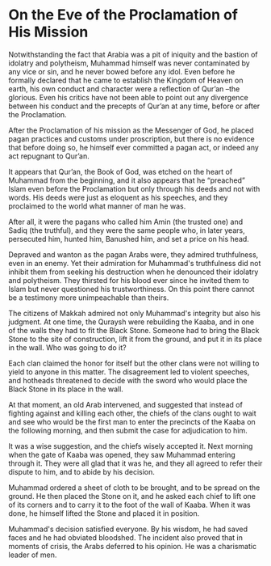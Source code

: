 On the Eve of the Proclamation of His Mission
=============================================

Notwithstanding the fact that Arabia was a pit of iniquity and the
bastion of idolatry and polytheism, Muhammad himself was never
contaminated by any vice or sin, and he never bowed before any idol.
Even before he formally declared that he came to establish the Kingdom
of Heaven on earth, his own conduct and character were a reflection of
Qur’an –the glorious. Even his critics have not been able to point out
any divergence between his conduct and the precepts of Qur’an at any
time, before or after the Proclamation.

After the Proclamation of his mission as the Messenger of God, he placed
pagan practices and customs under proscription, but there is no evidence
that before doing so, he himself ever committed a pagan act, or indeed
any act repugnant to Qur’an.

It appears that Qur’an, the Book of God, was etched on the heart of
Muhammad from the beginning, and it also appears that he “preached”
Islam even before the Proclamation but only through his deeds and not
with words. His deeds were just as eloquent as his speeches, and they
proclaimed to the world what manner of man he was.

After all, it were the pagans who called him Amin (the trusted one) and
Sadiq (the truthful), and they were the same people who, in later years,
persecuted him, hunted him, Banushed him, and set a price on his head.

Depraved and wanton as the pagan Arabs were, they admired truthfulness,
even in an enemy. Yet their admiration for Muhammad's truthfulness did
not inhibit them from seeking his destruction when he denounced their
idolatry and polytheism. They thirsted for his blood ever since he
invited them to Islam but never questioned his trustworthiness. On this
point there cannot be a testimony more unimpeachable than theirs.

The citizens of Makkah admired not only Muhammad's integrity but also
his judgment. At one time, the Quraysh were rebuilding the Kaaba, and in
one of the walls they had to fit the Black Stone. Someone had to bring
the Black Stone to the site of construction, lift it from the ground,
and put it in its place in the wall. Who was going to do it?

Each clan claimed the honor for itself but the other clans were not
willing to yield to anyone in this matter. The disagreement led to
violent speeches, and hotheads threatened to decide with the sword who
would place the Black Stone in its place in the wall.

At that moment, an old Arab intervened, and suggested that instead of
fighting against and killing each other, the chiefs of the clans ought
to wait and see who would be the first man to enter the precincts of the
Kaaba on the following morning, and then submit the case for
adjudication to him.

It was a wise suggestion, and the chiefs wisely accepted it. Next
morning when the gate of Kaaba was opened, they saw Muhammad entering
through it. They were all glad that it was he, and they all agreed to
refer their dispute to him, and to abide by his decision.

Muhammad ordered a sheet of cloth to be brought, and to be spread on the
ground. He then placed the Stone on it, and he asked each chief to lift
one of its corners and to carry it to the foot of the wall of Kaaba.
When it was done, he himself lifted the Stone and placed it in position.

Muhammad's decision satisfied everyone. By his wisdom, he had saved
faces and he had obviated bloodshed. The incident also proved that in
moments of crisis, the Arabs deferred to his opinion. He was a
charismatic leader of men.


